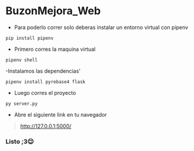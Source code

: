 # BuzonMejora_Web
- Para poderlo correr solo deberas instalar un entorno virtual con pipenv
```
pip install pipenv
```
- Primero corres la maquina virtual
```
pipenv shell
```
-Instalamos las dependencias'
```
pipenv install pyrebase4 flask
```
- Luego corres el proyecto
```
py server.py
```
- Abre el siguiente link en tu navegador
>http://127.0.0.1:5000/

### Listo ;3😌
